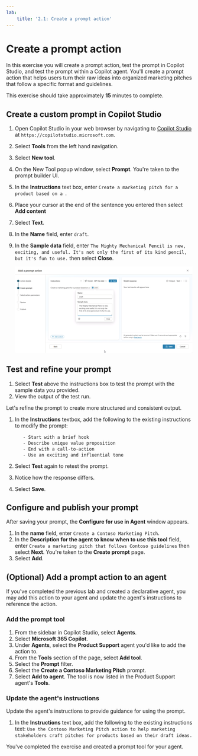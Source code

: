 ```yaml
---
lab:
    title: '2.1: Create a prompt action'
---
```


# Create a prompt action

In this exercise you will create a prompt action, test the prompt in Copilot Studio, and test the prompt within a Copilot agent. You'll create a prompt action that helps users turn their raw ideas into organized marketing pitches that follow a specific format and guidelines.

This exercise should take approximately **15** minutes to complete.

## Create a custom prompt in Copilot Studio

1. Open Copilot Studio in your web browser by navigating to [Copilot Studio](https://copilotstudio.microsoft.com) at `https://copilotstudio.microsoft.com`.
1. Select **Tools** from the left hand navigation.
1. Select **New tool**.
1. On the New Tool popup window, select **Prompt**. You're taken to the prompt builder UI.
1. In the **Instructions** text box, enter `Create a marketing pitch for a product based on a `.
1. Place your cursor at the end of the sentence you entered then select **Add content**
1. Select **Text**.
1. In the **Name** field, enter `draft`.
1.  In the **Sample data** field, enter `The Mighty Mechanical Pencil is new, exciting, and useful. It's not only the first of its kind pencil, but it's fun to use.` then select **Close**.

    ![Screenshot of the prompt builder UI in Copilot Studio showing an input variable being configured with the name "draft".](../Media/prompt-action-input.png)

## Test and refine your prompt

1. Select **Test** above the instructions box to test the prompt with the sample data you provided.
1. View the output of the test run.

Let's refine the prompt to create more structured and consistent output.

1. In the **Instructions** textbox, add the following to the existing instructions to modify the prompt:

    ```The pitch should follow the following Contoso guidelines:
       - Start with a brief hook
       - Describe unique value proposition
       - End with a call-to-action
       - Use an exciting and influential tone
    ```

1. Select **Test** again to retest the prompt.
1. Notice how the response differs.
1. Select **Save**.

## Configure and publish your prompt

After saving your prompt, the **Configure for use in Agent** window appears.

1. In the **name** field, enter `Create a Contoso Marketing Pitch`.
1. In the **Description for the agent to know when to use this tool** field, enter `Create a marketing pitch that follows Contoso guidelines` then select **Next**. You're taken to the **Create prompt** page.
1. Select **Add**.

## (Optional) Add a prompt action to an agent

If you've completed the previous lab and created a declarative agent, you may add this action to your agent and update the agent's instructions to reference the action.

### Add the prompt tool

1. From the sidebar in Copilot Studio, select **Agents**.
1. Select **Microsoft 365 Copilot**.
1. Under **Agents**, select the **Product Support** agent you'd like to add the action to.
1. From the **Tools** section of the page, select **Add tool**.
1. Select the **Prompt** filter.
1. Select the **Create a Contoso Marketing Pitch** prompt.
1. Select **Add to agent**. The tool is now listed in the Product Support agent's **Tools**.

### Update the agent's instructions

Update the agent's instructions to provide guidance for using the prompt.

1. In the **Instructions** text box, add the following to the existing instructions text: `Use the Contoso Marketing Pitch action to help marketing stakeholders craft pitches for products based on their draft ideas.`

You've completed the exercise and created a prompt tool for your agent.
